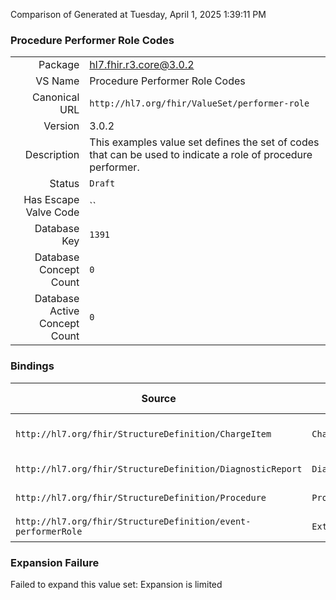 Comparison of 
Generated at Tuesday, April 1, 2025 1:39:11 PM

### Procedure Performer Role Codes

|      |     |
| ---: | --- |
| Package | hl7.fhir.r3.core@3.0.2 |
| VS Name | Procedure Performer Role Codes |
| Canonical URL | `http://hl7.org/fhir/ValueSet/performer-role` |
| Version | 3.0.2 |
| Description | This examples value set defines the set of codes that can be used to indicate a role of procedure performer. |
| Status | `Draft` |
| Has Escape Valve Code | `` |
| Database Key | `1391` |
| Database Concept Count | `0` |
| Database Active Concept Count | `0` |
### Bindings

| Source | Element | Binding | Strength | Element Short |
| ------ | ------- | ------- | -------- | ------------- |
| `http://hl7.org/fhir/StructureDefinition/ChargeItem` | `ChargeItem.participant.role` | `http://hl7.org/fhir/ValueSet/performer-role` | `Example` | What type of performance was done |
| `http://hl7.org/fhir/StructureDefinition/DiagnosticReport` | `DiagnosticReport.performer.role` | `http://hl7.org/fhir/ValueSet/performer-role` | `Example` | Type of performer |
| `http://hl7.org/fhir/StructureDefinition/Procedure` | `Procedure.performer.role` | `http://hl7.org/fhir/ValueSet/performer-role` | `Example` | The role the actor was in |
| `http://hl7.org/fhir/StructureDefinition/event-performerRole` | `Extension.valueCodeableConcept` | `http://hl7.org/fhir/ValueSet/performer-role` | `Example` | Value of extension |

### Expansion Failure

Failed to expand this value set: Expansion is limited
